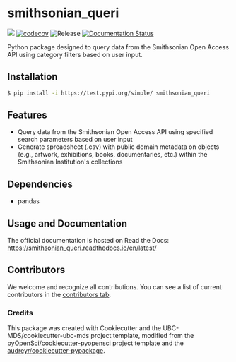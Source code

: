 # smithsonian_queri 

![](https://github.com/Alys-217/smithsonian_queri/workflows/build/badge.svg) [![codecov](https://codecov.io/gh/Alys-217/smithsonian_queri/branch/main/graph/badge.svg)](https://codecov.io/gh/Alys-217/smithsonian_queri) ![Release](https://github.com/Alys-217/smithsonian_queri/workflows/Release/badge.svg) [![Documentation Status](https://readthedocs.org/projects/smithsonian_queri/badge/?version=latest)](https://smithsonian_queri.readthedocs.io/en/latest/?badge=latest)

Python package designed to query data from the Smithsonian Open Access API using category filters based on user input.

## Installation

```bash
$ pip install -i https://test.pypi.org/simple/ smithsonian_queri
```

## Features

- Query data from the Smithsonian Open Access API using specified search parameters based on user input
- Generate spreadsheet (.csv) with public domain metadata on objects (e.g., artwork, exhibitions, books, documentaries, etc.) within the Smithsonian Institution's collections

## Dependencies

- pandas

## Usage and Documentation

The official documentation is hosted on Read the Docs: https://smithsonian_queri.readthedocs.io/en/latest/

## Contributors

We welcome and recognize all contributions. You can see a list of current contributors in the [contributors tab](https://github.com/Alys-217/smithsonian_queri/graphs/contributors).

### Credits

This package was created with Cookiecutter and the UBC-MDS/cookiecutter-ubc-mds project template, modified from the [pyOpenSci/cookiecutter-pyopensci](https://github.com/pyOpenSci/cookiecutter-pyopensci) project template and the [audreyr/cookiecutter-pypackage](https://github.com/audreyr/cookiecutter-pypackage).
